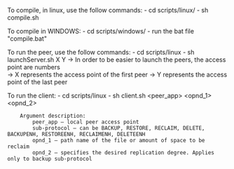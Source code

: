 

To compile, in linux, use the follow commands:
	- cd scripts/linux/
	- sh compile.sh  

To compile in WINDOWS:
	- cd scripts/windows/
	- run the bat file "compile.bat"


To run the peer, use the follow commands:
	- cd scripts/linux
	- sh launchServer.sh X Y 
		-> In order to be easier to launch the peers, the access point are numbers		
		-> X represents the access point of the first peer
		-> Y represents the access point of the last peer
		
		

To run the client:
	- cd scripts/linux
	- sh client.sh <peer_app> <sub-protocol> <opnd_1> <opnd_2>

		Argument description:
			peer_app – local peer access point
			sub-protocol – can be BACKUP, RESTORE, RECLAIM, DELETE, BACKUPENH, RESTOREENH, RECLAIMENH, DELETEENH
			opnd_1 – path name of the file or amount of space to be reclaim
			opnd_2 – specifies the desired replication degree. Applies only to backup sub-protocol
